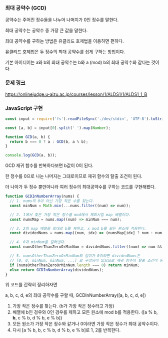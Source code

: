 ### 최대 공약수 (GCD)

공약수는 주어진 정수들을 나누어 나머지가 0인 정수를 말한다.

최대 공약수는 공약수 중 가장 큰 값을 말한다.

최대 공약수를 구하는 방법은 유클리드 호제법을 이용하면 편하다.

유클리드 호제법은 두 정수의 최대 공약수를 쉽게 구하는 방법이다.

기본 아이디어는 a와 b의 최대 공약수는 b와 a (mod) b의 최대 공약수와 같다는 것이다.

### 문제 링크
https://onlinejudge.u-aizu.ac.jp/courses/lesson/1/ALDS1/1/ALDS1_1_B

### JavaScript 구현

```js
const input = require('fs').readFileSync('./dev/stdin', 'UTF-8').toString().split('\n');

const [a, b] = input[0].split(' ').map(Number);

function GCD(a, b) {
  return b === 0 ? a : GCD(b, a % b);
}

console.log(GCD(a, b));
```

GCD 재귀 함수를 반복하다보면 b값이 0이 된다.

한 정수를 0으로 나눈 나머지는 그대로이므로 재귀 함수의 탈출 조건이 된다.

더 나아가 두 정수 뿐만아니라 여러 정수의 최대공약수를 구하는 코드를 구현해봤다.

```js
function GCDInNumberArray(nums) {
  // 1. nums의 0이 아닌 가장 작은 수를 찾는다.
  const minNum = Math.min(...nums.filter((num) => num));

  // 2. 1에서 찾은 가장 작은 정수를 mod에서 제외시킬 map 배열이다.
  const numsMap = nums.map((num) => minNum === num);

  // 3. 2의 map 배열을 토대로 b를 제하고, x mod b를 모든 원소에 적용한다.
  const dividedNums = nums.map((num, idx) => (numsMap[idx] ? num : num % minNum));

  // 4. 0과 minNum을 걸러낸다.
  const numsOtherThanZeroOrMinNum = dividedNums.filter((num) => num && num !== minNum);

  // 5. numsOtherThanZeroOrMinNum의 길이가 0이라면 dividedNums은
  // [0, 0, minNum, minNum, ...] 로 구성되어 있으므로 재귀 함수의 탈출 조건이 된다.
  if (numsOtherThanZeroOrMinNum.length === 0) return minNum;
  else return GCDInNumberArray(dividedNums);
}
```
위 코드를 간략히 정리하자면

a, b, c, d, e의 최대 공약수를 구할 때, GCDInNumberArray(\[a, b, c, d, e])

1. 가장 작은 정수를 찾는다. (b가 가장 작은 정수라고 가정)
2. 배열에 b인 경우와 0인 경우를 제하고 모든 원소에 mod b를 적용한다. (\[a % b, __b__, c % b, d % b, e % b])
3. 모든 원소가 가장 작은 정수와 같거나 0이라면 가장 작은 정수가 최대 공약수이다.
4. 다시 \[a % b, b, c % b, d % b, e % b]로 1, 2를 반복한다.
 
